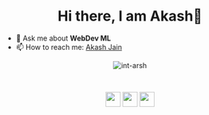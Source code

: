 

<!--
**int-arsh/int-arsh** is a ✨ _special_ ✨ repository because its `README.md` (this file) appears on your GitHub profile.

Here are some ideas to get you started:

🔭 I’m currently working on ... Python
🌱 I’m currently learning ... Data Science
- 👯 I’m looking to collaborate on ... 
- 🤔 I’m looking for help with ...
- 💬 Ask me about ... Python, Mysql
- 📫 How to reach me: ...
- 😄 Pronouns: ...
- ⚡ Fun fact: ...
-->



<h1 align="center">Hi there, I am Akash👋 </h1>

- 💬 Ask me about <strong>WebDev ML </strong>
- 📫 How to reach me: <a href="www.linkedin.com/in/akash-jain-ds" target="_blank">Akash Jain</a>

<p align="center">
<img src="https://github-readme-stats.vercel.app/api?username=int-arsh&show_icons-true" alt="int-arsh">
</p>
&nbsp;&nbsp;&nbsp;&nbsp;
<p align="center">
<a href="www.linkedin.com/in/akash-jain-ds" target="_blank"><img src="https://cdn4.iconfinder.com/data/icons/social-media-icons-the-circle-set/48/linkedin_circle-512.png" height="30" width="30"></a> 
<a href="https://twitter.com/Isotopiea" target="_blank"><img src="https://cdn4.iconfinder.com/data/icons/social-media-icons-the-circle-set/48/twitter_circle-512.png" height="30" width="30"></a>
<a href="https://www.instagram.com/aka.arshh/" target="_blank"><img src="https://cdn4.iconfinder.com/data/icons/social-media-2210/24/Instagram-512.png" height="30" width="30"></a>
</p>
